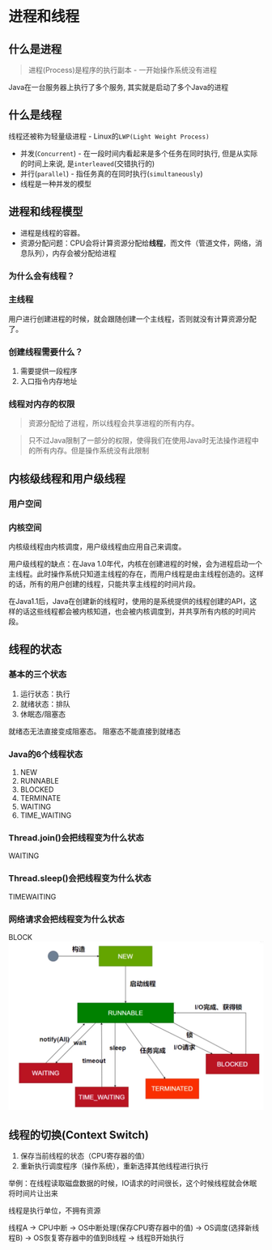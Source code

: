 # 进程和线程

## 什么是进程
> 进程(Process)是程序的执行副本 - 一开始操作系统没有进程

Java在一台服务器上执行了多个服务, 其实就是启动了多个Java的进程

## 什么是线程
线程还被称为轻量级进程 - Linux的`LWP(Light Weight Process)`

- 并发(`Concurrent`) - 在一段时间内看起来是多个任务在同时执行, 但是从实际的时间上来说, 是`interleaved`(交错执行的)
- 并行(`parallel`) - 指任务真的在同时执行(`simultaneously`)
- 线程是一种并发的模型


## 进程和线程模型
- 进程是线程的容器。
- 资源分配问题：CPU会将计算资源分配给**线程**，而文件（管道文件，网络，消息队列），内存会被分配给进程

### 为什么会有线程？
### 主线程
用户进行创建进程的时候，就会跟随创建一个主线程，否则就没有计算资源分配了。

### 创建线程需要什么？
1. 需要提供一段程序
2. 入口指令内存地址

### 线程对内存的权限
> 资源分配给了进程，所以线程会共享进程的所有内存。

> 只不过Java限制了一部分的权限，使得我们在使用Java时无法操作进程中的所有内存。但是操作系统没有此限制
## 内核级线程和用户级线程
### 用户空间
### 内核空间
内核级线程由内核调度，用户级线程由应用自己来调度。

用户级线程的缺点：在Java 1.0年代，内核在创建进程的时候，会为进程启动一个主线程。此时操作系统只知道主线程的存在，而用户线程是由主线程创造的。这样的话，所有的用户创建的线程，只能共享主线程的时间片段。

在Java1.1后，Java在创建新的线程时，使用的是系统提供的线程创建的API，这样的话这些线程都会被内核知道，也会被内核调度到，并共享所有内核的时间片段。


## 线程的状态
### 基本的三个状态
1. 运行状态：执行
2. 就绪状态：排队
3. 休眠态/阻塞态

就绪态无法直接变成阻塞态。
阻塞态不能直接到就绪态

### Java的6个线程状态
1. NEW
2. RUNNABLE
3. BLOCKED
4. TERMINATE
5. WAITING
6. TIME_WAITING

### Thread.join()会把线程变为什么状态
WAITING

### Thread.sleep()会把线程变为什么状态
TIMEWAITING

### 网络请求会把线程变为什么状态
BLOCK
![img.png](img.png)

## 线程的切换(Context Switch)
1. 保存当前线程的状态（CPU寄存器的值）
2. 重新执行调度程序（操作系统），重新选择其他线程进行执行

举例：在线程读取磁盘数据的时候，IO请求的时间很长，这个时候线程就会休眠将时间片让出来

线程是执行单位，不拥有资源

线程A -> CPU中断 -> OS中断处理(保存CPU寄存器中的值) -> OS调度(选择新线程B) -> OS恢复寄存器中的值到B线程 -> 线程B开始执行
